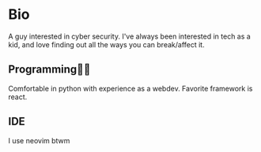 # Bio 
A guy interested in cyber security. I've always been interested in tech as a kid, and love finding out all the ways you can break/affect it. 
## Programming🧑‍💻
Comfortable in python with experience as a webdev.
Favorite framework is react.
## IDE 
I use neovim btwm
